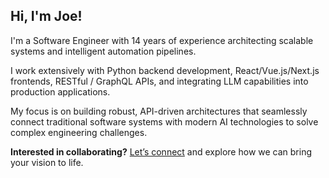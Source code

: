 ## Hi, I'm Joe!  

I'm a Software Engineer with 14 years of experience architecting scalable systems and intelligent automation pipelines. 

I work extensively with Python backend development, React/Vue.js/Next.js frontends, RESTful / GraphQL APIs, and integrating LLM capabilities into production applications.

My focus is on building robust, API-driven architectures that seamlessly connect traditional software systems with modern AI technologies to solve complex engineering challenges.

**Interested in collaborating?** [Let’s connect](https://njengah.com/contact) and explore how we can bring your vision to life.
